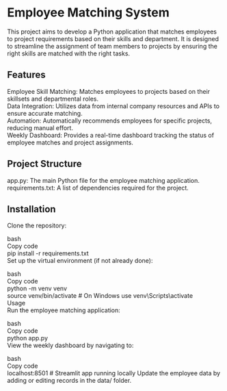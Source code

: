 
# Employee Matching System  
This project aims to develop a Python application that matches employees to project requirements based on their skills and department. It is designed to streamline the assignment of team members to projects by ensuring the right skills are matched with the right tasks.

## Features
Employee Skill Matching: Matches employees to projects based on their skillsets and departmental roles.  
Data Integration: Utilizes data from internal company resources and APIs to ensure accurate matching.  
Automation: Automatically recommends employees for specific projects, reducing manual effort.  
Weekly Dashboard: Provides a real-time dashboard tracking the status of employee matches and project assignments.  
## Project Structure
app.py: The main Python file for the employee matching application.
requirements.txt: A list of dependencies required for the project.
## Installation
Clone the repository:  

bash  
Copy code  
pip install -r requirements.txt  
Set up the virtual environment (if not already done):  

bash  
Copy code  
python -m venv venv  
source venv/bin/activate  # On Windows use venv\Scripts\activate  
Usage  
Run the employee matching application:  

bash  
Copy code  
python app.py  
View the weekly dashboard by navigating to:  

bash  
Copy code  
localhost:8501  # Streamlit app running locally 
Update the employee data by adding or editing records in the data/ folder.  
